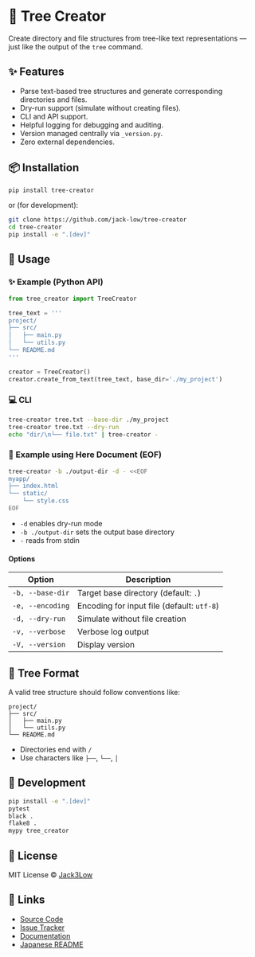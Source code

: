 # 📁 Tree Creator

Create directory and file structures from tree-like text representations — just like the output of the `tree` command.

## ✨ Features

* Parse text-based tree structures and generate corresponding directories and files.
* Dry-run support (simulate without creating files).
* CLI and API support.
* Helpful logging for debugging and auditing.
* Version managed centrally via `_version.py`.
* Zero external dependencies.

## 📦 Installation

```bash
pip install tree-creator
```

or (for development):

```bash
git clone https://github.com/jack-low/tree-creator
cd tree-creator
pip install -e ".[dev]"
```

## 🚀 Usage

### ✨ Example (Python API)

```python
from tree_creator import TreeCreator

tree_text = '''
project/
├── src/
│   ├── main.py
│   └── utils.py
└── README.md
'''

creator = TreeCreator()
creator.create_from_text(tree_text, base_dir='./my_project')
```

### 💻 CLI

```bash
tree-creator tree.txt --base-dir ./my_project
tree-creator tree.txt --dry-run
echo "dir/\n└── file.txt" | tree-creator -
```

### 🧪 Example using Here Document (EOF)

```bash
tree-creator -b ./output-dir -d - <<EOF
myapp/
├── index.html
└── static/
    └── style.css
EOF
```

- `-d` enables dry-run mode
- `-b ./output-dir` sets the output base directory
- `-` reads from stdin

#### Options

| Option           | Description                                |
|------------------|--------------------------------------------|
| `-b, --base-dir` | Target base directory (default: `.`)       |
| `-e, --encoding` | Encoding for input file (default: `utf-8`) |
| `-d, --dry-run`  | Simulate without file creation             |
| `-v, --verbose`  | Verbose log output                         |
| `-V, --version`  | Display version                            |

## 📄 Tree Format

A valid tree structure should follow conventions like:

```
project/
├── src/
│   ├── main.py
│   └── utils.py
└── README.md
```

- Directories end with `/`
- Use characters like `├──`, `└──`, `│`

## 🧪 Development

```bash
pip install -e ".[dev]"
pytest
black .
flake8 .
mypy tree_creator
```

## 📜 License

MIT License © [Jack3Low](mailto:xapa.pw@gmail.com)

## 🔗 Links

* [Source Code](https://github.com/jack-low/tree-creator)
* [Issue Tracker](https://github.com/jack-low/tree-creator/issues)
* [Documentation](https://github.com/jack-low/tree-creator#readme)
* [Japanese README](https://github.com/jack-low/tree-creator/blob/main/README.ja.md)
